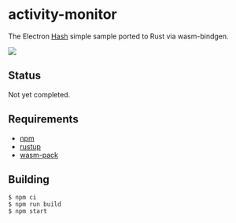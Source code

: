 # activity-monitor

The Electron [Hash](https://github.com/electron/simple-samples/tree/master/activity-monitor) simple sample ported to Rust via wasm-bindgen.

<img src="../../assets/hash.png" />

## Status

Not yet completed.

## Requirements

- [npm](https://nodejs.org/en/download/)
- [rustup](https://rustup.rs/)
- [wasm-pack](https://rustwasm.github.io/wasm-pack/)

## Building

```
$ npm ci
$ npm run build
$ npm start
```
